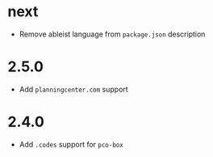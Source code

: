 # next

- Remove ableist language from `package.json` description

# 2.5.0

- Add `planningcenter.com` support

# 2.4.0

- Add `.codes` support for `pco-box`
